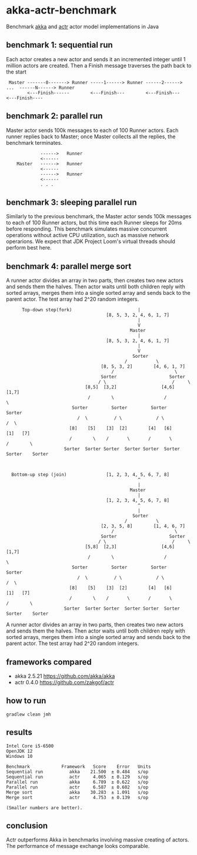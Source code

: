 # akka-actr-benchmark
Benchmark [akka](https://github.com/akka/akka) and [actr](https://github.com/zakgof/actr) actor model implementations in Java

## benchmark 1: sequential run

Each actor creates a new actor and sends it an incremented integer until 1 million actors are created.
Then a Finish message traverses the path back to the start

```
 Master -------0-------> Runner -----1------> Runner ------2------> ...  ------N------> Runner
        <---Finish------        <---Finish---        <---Finish---       <---Finish----
```


## benchmark 2: parallel run

Master actor sends 100k messages to each of 100 Runner actors. Each runner replies back to Master; once Master collects all the replies, the benchmark terminates.

```
             ------>   Runner
             <------
    Master   ------>   Runner
             <------
             ------>   Runner
             <------
             . . . 
```
## benchmark 3: sleeping parallel run

Similarly to the previous benchmark, the Master actor sends 100k messages to each of 100 Runner actors, but this time each Runner sleeps for 20ms before responding.
This benchmark simulates massive concurrent operations without active CPU utilization, such as massive network operarions. We expect that JDK Project Loom's virtual threads should perform best here. 


## benchmark 4: parallel merge sort

A runner actor divides an array in two parts, then creates two new actors and sends them the halves.
Then actor waits until both children reply with sorted arrays, merges them into a single sorted array and sends back to the parent actor.
The test array had 2^20 random integers.

```
      Top-down step(fork)                         |
                                      [8, 5, 3, 2, 4, 6, 1, 7]
                                                  |
                                                  V
                                               Master
                                                  |
                                      [8, 5, 3, 2, 4, 6, 1, 7]
                                                  |
                                                  V
                                                Sorter
                                             /           \
                                    [8, 5, 3, 2]        [4, 6, 1, 7]              
                                        /                       \  
                                    Sorter                    Sorter     
                                   / \                         /     \  
                              [8,5]  [3,2]                 [4,6]     [1,7]
                               /        \                   /            \
                         Sorter         Sorter         Sorter           Sorter
                           /  \          / \             / \             /  \
                        [8]    [5]    [3]  [2]        [4]   [6]       [1]   [7] 
                        /        \    /       \       /       \       /        \
                      Sorter  Sorter Sorter  Sorter Sorter  Sorter  Sorter    Sorter 
                      
                      
                              
  Bottom-up step (join)               [1, 2, 3, 4, 5, 6, 7, 8]
                                                  ^
                                                  |
                                               Master
                                                  |
                                      [1, 2, 3, 4, 5, 6, 7, 8]
                                                  ^
                                                  |
                                                Sorter
                                             /           \
                                    [2, 3, 5, 8]        [1, 4, 6, 7]              
                                        /                       \  
                                    Sorter                    Sorter     
                                   / \                         /     \  
                              [5,8]  [2,3]                 [4,6]     [1,7]
                               /        \                   /            \
                         Sorter         Sorter         Sorter           Sorter
                           /  \          / \             / \             /  \
                        [8]    [5]    [3]  [2]        [4]   [6]       [1]   [7] 
                        /        \    /       \       /       \       /        \
                      Sorter  Sorter Sorter  Sorter Sorter  Sorter  Sorter    Sorter 
```


A runner actor divides an array in two parts, then creates two new actors and sends them the halves.
Then actor waits until both children reply with sorted arrays, merges them into a single sorted array and sends back to the parent actor.
The test array had 2^20 random integers.

## frameworks compared

- akka 2.5.21 https://github.com/akka/akka
- actr 0.4.0 https://github.com/zakgof/actr

## how to run

```
gradlew clean jmh
```

## results
```
Intel Core i5-6500
OpenJDK 12
Windows 10

Benchmark            Framework   Score    Error   Units
Sequential run          akka    21.500  ± 0.484   s/op
Sequential run          actr     4.065  ± 0.129   s/op
Parallel run            akka     6.789  ± 0.622   s/op
Parallel run            actr     6.587  ± 0.602   s/op
Merge sort              akka    30.283  ± 1.091   s/op
Merge sort              actr     4.753  ± 0.139   s/op

(Smaller numbers are better).
```
## conclusion

Actr outperforms Akka in benchmarks involving massive creating of actors. The performance of message exchange looks comparable.
